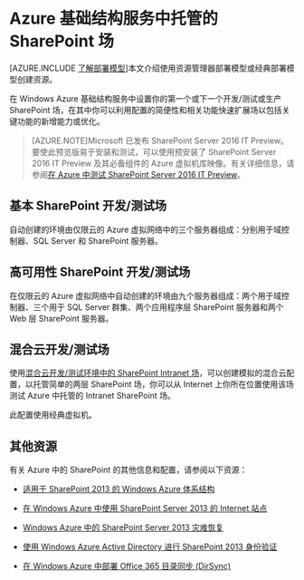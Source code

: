 <properties
	pageTitle="Azure 中的 SharePoint Server 2013 场 | Windows Azure"
	description="查找描述如何在 Windows Azure 中设置开发/测试环境或生产 SharePoint Server 2013 场的文章。"
	documentationCenter=""
	services="virtual-machines"
	authors="JoeDavies-MSFT"
	manager="timlt"
	editor=""
	tags="azure-service-management,azure-resource-manager"/>

<tags
	ms.service="virtual-machines"
	ms.date="09/08/2015"
	wacn.date="01/21/2016"/>

# Azure 基础结构服务中托管的 SharePoint 场

[AZURE.INCLUDE [了解部署模型](../includes/learn-about-deployment-models-include.md)]本文介绍使用资源管理器部署模型或经典部署模型创建资源。

在 Windows Azure 基础结构服务中设置你的第一个或下一个开发/测试或生产 SharePoint 场，在其中你可以利用配置的简便性和相关功能快速扩展场以包括关键功能的新增能力或优化。

> [AZURE.NOTE]Microsoft 已发布 SharePoint Server 2016 IT Preview。要使此预览版易于安装和测试，可以使用预安装了 SharePoint Server 2016 IT Preview 及其必备组件的 Azure 虚拟机库映像。有关详细信息，请参阅[在 Azure 中测试 SharePoint Server 2016 IT Preview](http://azure.microsoft.com/blog/test-sharepoint-server-2016-it-preview-4/)。

## 基本 SharePoint 开发/测试场

自动创建的环境由仅限云的 Azure 虚拟网络中的三个服务器组成：分别用于域控制器、SQL Server 和 SharePoint 服务器。

## 高可用性 SharePoint 开发/测试场

在仅限云的 Azure 虚拟网络中自动创建的环境由九个服务器组成：两个用于域控制器、三个用于 SQL Server 群集、两个应用程序层 SharePoint 服务器和两个 Web 层 SharePoint 服务器。

## 混合云开发/测试场

使用[混合云开发/测试环境中的 SharePoint Intranet 场](/documentation/articles/virtual-networks-setup-sharepoint-hybrid-cloud-testing)，可以创建模拟的混合云配置，以托管简单的两层 SharePoint 场，你可以从 Internet 上你所在位置使用该场测试 Azure 中托管的 Intranet SharePoint 场。

此配置使用经典虚拟机。

## 其他资源

有关 Azure 中的 SharePoint 的其他信息和配置，请参阅以下资源：

- [适用于 SharePoint 2013 的 Windows Azure 体系结构](https://technet.microsoft.com/zh-cn/library/dn635309.aspx)

- [在 Windows Azure 中使用 SharePoint Server 2013 的 Internet 站点](https://technet.microsoft.com/zh-cn/library/dn635307.aspx)

- [Windows Azure 中的 SharePoint Server 2013 灾难恢复](https://technet.microsoft.com/zh-cn/library/dn635313.aspx)

- [使用 Windows Azure Active Directory 进行 SharePoint 2013 身份验证](https://technet.microsoft.com/zh-cn/library/dn635311.aspx)

- [在 Windows Azure 中部署 Office 365 目录同步 (DirSync)](https://technet.microsoft.com/zh-cn/library/dn635310.aspx)

<!---HONumber=70-->